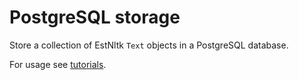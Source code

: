 # PostgreSQL storage

Store a collection of EstNltk `Text` objects in a PostgreSQL database.

For usage see [tutorials](https://github.com/estnltk/estnltk/tree/main/tutorials/storage).
